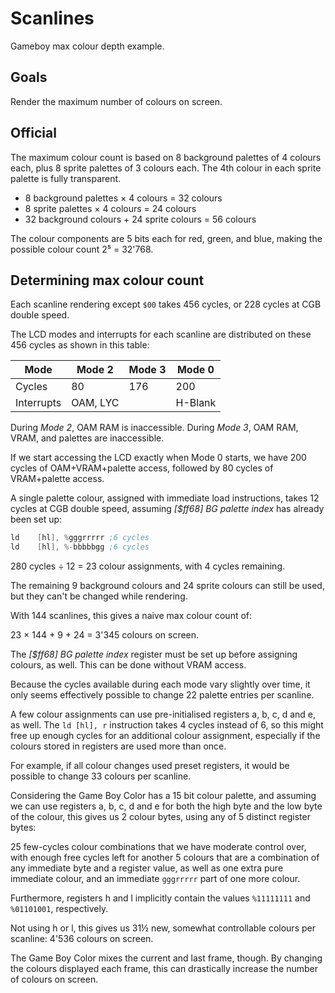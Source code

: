 # Scanlines

Gameboy max colour depth example.

## Goals

Render the maximum number of colours on screen.

## Official

The maximum colour count is based on 8 background palettes of 4 colours each,
plus 8 sprite palettes of 3 colours each. The 4th colour in each sprite palette
is fully transparent.

* 8 background palettes × 4 colours = 32 colours
* 8 sprite palettes × 4 colours = 24 colours
* 32 background colours + 24 sprite colours = 56 colours

The colour components are 5 bits each for red, green, and blue, making the
possible colour count 2⁵ = 32'768.

## Determining max colour count

Each scanline rendering except `$00` takes 456 cycles, or 228 cycles at CGB
double speed.

The LCD modes and interrupts for each scanline are distributed on these 456
cycles as shown in this table:

|Mode      |Mode 2  |Mode 3|Mode 0 |
|----------|--------|------|-------|
|Cycles    |   80   |  176 |  200  |
|Interrupts|OAM, LYC|      |H-Blank|

During *Mode 2*, OAM RAM is inaccessible. During *Mode 3*, OAM RAM, VRAM, and
palettes are inaccessible.

If we start accessing the LCD exactly when Mode 0 starts, we have 200 cycles of
OAM+VRAM+palette access, followed by 80 cycles of VRAM+palette access.

A single palette colour, assigned with immediate load instructions, takes 12
cycles at CGB double speed, assuming *[$ff68] BG palette index* has already been
set up:

```asm
ld    [hl], %gggrrrrr ;6 cycles
ld    [hl], %-bbbbbgg ;6 cycles
```

280 cycles ÷ 12 = 23 colour assignments, with 4 cycles remaining.

The remaining 9 background colours and 24 sprite colours can still be used, but
they can't be changed while rendering.

With 144 scanlines, this gives a naive max colour count of:

23 × 144 + 9 + 24 = 3'345 colours on screen.

The *[$ff68] BG palette index* register must be set up before assigning colours,
as well. This can be done without VRAM access.

Because the cycles available during each mode vary slightly over time, it only
seems effectively possible to change 22 palette entries per scanline.

A few colour assignments can use pre-initialised registers a, b, c, d and e, as
well. The `ld [hl], r` instruction takes 4 cycles instead of 6, so this might
free up enough cycles for an additional colour assignment, especially if the
colours stored in registers are used more than once.

For example, if all colour changes used preset registers, it would be possible
to change 33 colours per scanline.

Considering the Game Boy Color has a 15 bit colour palette, and assuming we can
use registers a, b, c, d and e for both the high byte and the low byte of the
colour, this gives us 2 colour bytes, using any of 5 distinct register bytes:

25 few-cycles colour combinations that we have moderate control over, with
enough free cycles left for another 5 colours that are a combination of any
immediate byte and a register value, as well as one extra pure immediate colour,
and an immediate `gggrrrrr` part of one more colour.

Furthermore, registers h and l implicitly contain the values `%11111111` and
`%01101001`, respectively.

Not using h or l, this gives us 31½ new, somewhat controllable colours per
scanline: 4'536 colours on screen.

The Game Boy Color mixes the current and last frame, though. By changing the
colours displayed each frame, this can drastically increase the number of
colours on screen.
